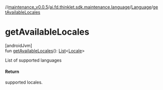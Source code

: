 //[maintenance_v0.0.5](../../../index.md)/[ai.fd.thinklet.sdk.maintenance.language](../index.md)/[Language](index.md)/[getAvailableLocales](get-available-locales.md)

# getAvailableLocales

[androidJvm]\
fun [getAvailableLocales](get-available-locales.md)(): [List](https://kotlinlang.org/api/latest/jvm/stdlib/kotlin.collections/-list/index.html)&lt;[Locale](https://developer.android.com/reference/kotlin/java/util/Locale.html)&gt;

List of supported languages

#### Return

supported locales.
